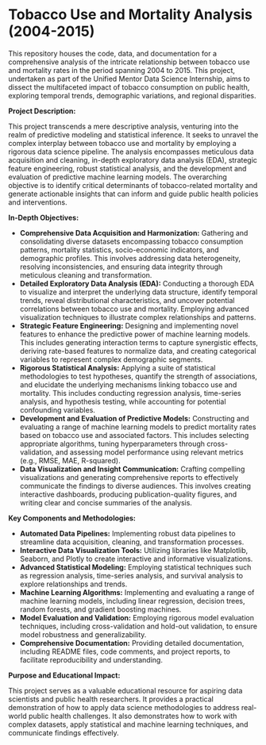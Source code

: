 # Tobacco Use and Mortality Analysis (2004-2015)

This repository houses the code, data, and documentation for a comprehensive analysis of the intricate relationship between tobacco use and mortality rates in the period spanning 2004 to 2015. This project, undertaken as part of the Unified Mentor Data Science Internship, aims to dissect the multifaceted impact of tobacco consumption on public health, exploring temporal trends, demographic variations, and regional disparities.

**Project Description:**

This project transcends a mere descriptive analysis, venturing into the realm of predictive modeling and statistical inference. It seeks to unravel the complex interplay between tobacco use and mortality by employing a rigorous data science pipeline. The analysis encompasses meticulous data acquisition and cleaning, in-depth exploratory data analysis (EDA), strategic feature engineering, robust statistical analysis, and the development and evaluation of predictive machine learning models. The overarching objective is to identify critical determinants of tobacco-related mortality and generate actionable insights that can inform and guide public health policies and interventions.

**In-Depth Objectives:**

* **Comprehensive Data Acquisition and Harmonization:** Gathering and consolidating diverse datasets encompassing tobacco consumption patterns, mortality statistics, socio-economic indicators, and demographic profiles. This involves addressing data heterogeneity, resolving inconsistencies, and ensuring data integrity through meticulous cleaning and transformation.
* **Detailed Exploratory Data Analysis (EDA):** Conducting a thorough EDA to visualize and interpret the underlying data structure, identify temporal trends, reveal distributional characteristics, and uncover potential correlations between tobacco use and mortality. Employing advanced visualization techniques to illustrate complex relationships and patterns.
* **Strategic Feature Engineering:** Designing and implementing novel features to enhance the predictive power of machine learning models. This includes generating interaction terms to capture synergistic effects, deriving rate-based features to normalize data, and creating categorical variables to represent complex demographic segments.
* **Rigorous Statistical Analysis:** Applying a suite of statistical methodologies to test hypotheses, quantify the strength of associations, and elucidate the underlying mechanisms linking tobacco use and mortality. This includes conducting regression analysis, time-series analysis, and hypothesis testing, while accounting for potential confounding variables.
* **Development and Evaluation of Predictive Models:** Constructing and evaluating a range of machine learning models to predict mortality rates based on tobacco use and associated factors. This includes selecting appropriate algorithms, tuning hyperparameters through cross-validation, and assessing model performance using relevant metrics (e.g., RMSE, MAE, R-squared).
* **Data Visualization and Insight Communication:** Crafting compelling visualizations and generating comprehensive reports to effectively communicate the findings to diverse audiences. This involves creating interactive dashboards, producing publication-quality figures, and writing clear and concise summaries of the analysis.

**Key Components and Methodologies:**

* **Automated Data Pipelines:** Implementing robust data pipelines to streamline data acquisition, cleaning, and transformation processes.
* **Interactive Data Visualization Tools:** Utilizing libraries like Matplotlib, Seaborn, and Plotly to create interactive and informative visualizations.
* **Advanced Statistical Modeling:** Employing statistical techniques such as regression analysis, time-series analysis, and survival analysis to explore relationships and trends.
* **Machine Learning Algorithms:** Implementing and evaluating a range of machine learning models, including linear regression, decision trees, random forests, and gradient boosting machines.
* **Model Evaluation and Validation:** Employing rigorous model evaluation techniques, including cross-validation and hold-out validation, to ensure model robustness and generalizability.
* **Comprehensive Documentation:** Providing detailed documentation, including README files, code comments, and project reports, to facilitate reproducibility and understanding.

**Purpose and Educational Impact:**

This project serves as a valuable educational resource for aspiring data scientists and public health researchers. It provides a practical demonstration of how to apply data science methodologies to address real-world public health challenges. It also demonstrates how to work with complex datasets, apply statistical and machine learning techniques, and communicate findings effectively.
